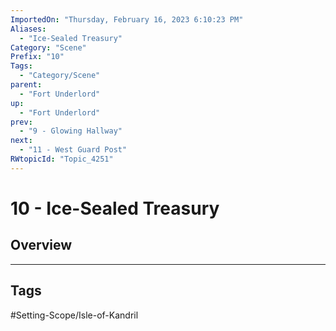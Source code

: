 ```yaml
---
ImportedOn: "Thursday, February 16, 2023 6:10:23 PM"
Aliases:
  - "Ice-Sealed Treasury"
Category: "Scene"
Prefix: "10"
Tags:
  - "Category/Scene"
parent:
  - "Fort Underlord"
up:
  - "Fort Underlord"
prev:
  - "9 - Glowing Hallway"
next:
  - "11 - West Guard Post"
RWtopicId: "Topic_4251"
---
```

# 10 - Ice-Sealed Treasury
## Overview

---
## Tags
#Setting-Scope/Isle-of-Kandril

